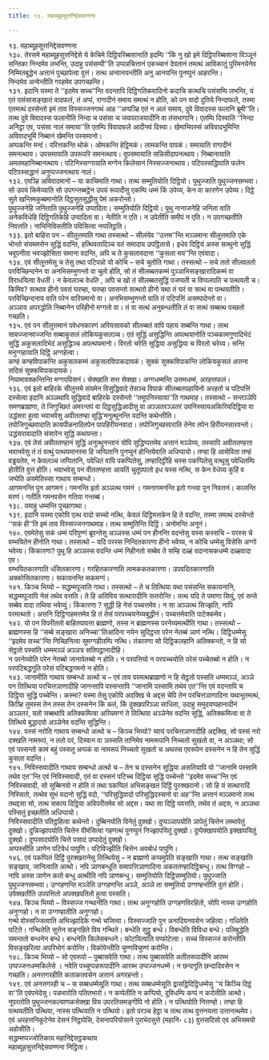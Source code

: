 ```yaml
---
title: १३. महाब्यूहसुत्तनिद्देसवण्णना

---
```

१३. महाब्यूहसुत्तनिद्देसवण्णना  
१३०. तेरसमे महाब्यूहसुत्तनिद्देसे ये केचिमे दिट्ठिपरिब्बसानाति इदम्पि ‘‘किं नु खो इमे दिट्ठिपरिब्बसाना विञ्ञूनं सन्तिका निन्दमेव लभन्ति, उदाहु पसंसम्पी’’ति उप्पन्नचित्तानं एकच्चानं देवतानं तमत्थं आविकातुं पुरिमनयेनेव निम्मितबुद्धेन अत्तानं पुच्छापेत्वा वुत्तं। तत्थ अन्वानयन्तीति अनु आनयन्ति पुनप्पुनं आहरन्ति।  
निन्दमेव अन्वेन्तीति गरहमेव उपगच्छन्ति।  
१३१. इदानि यस्मा ते ‘‘इदमेव सच्च’’न्ति वदन्तापि दिट्ठिगतिकवादिनो कदाचि कत्थचि पसंसम्पि लभन्ति, यं एतं पसंसासङ्खातं वादफलं, तं अप्पं, रागादीनं समाय समत्थं न होति, को पन वादो दुतिये निन्दाफले, तस्मा एतमत्थं दस्सेन्तो इमं ताव विस्सज्जनगाथं आह ‘‘अप्पञ्हि एतं न अलं समाय, दुवे विवादस्स फलानि ब्रूमी’’ति। तत्थ दुवे विवादस्स फलानीति निन्दा च पसंसा च जयपराजयादीनि वा तंसभागानि। एतम्पि दिस्वाति ‘‘निन्दा अनिट्ठा एव, पसंसा नालं समाया’’ति एतम्पि विवादफले आदीनवं दिस्वा। खेमाभिपस्सं अविवादभूमिन्ति अविवादभूमिं निब्बानं खेमन्ति पस्समानो।  
अप्पकन्ति मन्दं। परित्तकन्ति थोकं। ओमकन्ति हेट्ठिमकं। लामकन्ति पापकं। समायाति रागादीनं समनत्थाय। उपसमायाति उपरूपरि समनत्थाय। वूपसमायाति सन्निसीदापनत्थाय। निब्बानायाति अमतमहानिब्बानत्थाय। पटिनिस्सग्गायाति मग्गेन किलेसानं निस्सज्जनत्थाय। पटिपस्सद्धियाति फलेन पटिपस्सद्धानं अनुप्पज्जनत्थाय नालं।  
१३२. एवञ्हि अविवादमानो – या काचिमाति गाथा। तत्थ सम्मुतियोति दिट्ठियो। पुथुज्जाति पुथुज्जनसम्भवा। सो उपयं किमेय्याति सो उपगन्तब्बट्ठेन उपयं रूपादीसु एकम्पि धम्मं किं उपेय्य, केन वा कारणेन उपेय्य। दिट्ठे सुते खन्तिमकुब्बमानोति दिट्ठसुतसुद्धीसु पेमं अकरोन्तो।  
पुथुज्जनेहि जनिताति पुथुज्जनेहि उप्पादिता। सम्मुतियोति दिट्ठियो। पुथु नानाजनेहि जनिता वाति अनेकविधेहि दिट्ठिगतिकेहि उप्पादिता वा। नेतीति न एति। न उपेतीति समीपं न एति। न उपगच्छतीति निवत्तति। नाभिनिविसतीति पविसित्वा नप्पतिट्ठति।  
१३३. इतो बाहिरा पन – सीलुत्तमाति गाथा तस्सत्थो – सीलंयेव ‘‘उत्तम’’न्ति मञ्ञमाना सीलुत्तमाति एके भोन्तो संयममत्तेन सुद्धिं वदन्ति, हत्थिवतादिञ्च वतं समादाय उपट्ठितासे। इधेव दिट्ठियं अस्स सत्थुनो सुद्धिं भवूपनीता भवज्झोसिता समाना वदन्ति, अपि च ते कुसलावदाना ‘‘कुसला मय’’न्ति एवंवादा।  
१३४. एवं सीलुत्तमेसु च तेसु तथा पटिपन्नो यो कोचि – सचे चुतोति गाथा। तस्सत्थो – सचे ततो सीलवततो परविच्छिन्दनेन वा अनभिसम्भुणन्तो वा चुतो होति, सो तं सीलब्बतकम्मं पुञ्ञाभिसङ्खारादिकम्मं वा विराधयित्वा वेधती। न केवलञ्च वेधति , अपि च खो तं सीलब्बतसुद्धिं पजप्पती च विप्पलपति च पत्थयती च। किमिव? सत्थाव हीनो पवसं घरम्हा, घरम्हा पवसन्तो सत्थतो हीनो यथा तं घरं वा सत्थं वा पत्थयतीति।  
परविच्छिन्दनाय वाति परेन वारियमानो वा। अनभिसम्भुणन्तो वाति तं पटिपत्तिं असम्पादेन्तो वा।  
अञ्ञाय अपरद्धोति निब्बानेन परिहीनो मग्गतो वा। तं वा सत्थं अनुबन्धतीति तं वा सत्थं सब्बत्थ पच्छतो गच्छति।  
१३५. एवं पन सीलुत्तमानं पवेधनकारणं अरियसावको सीलब्बतं वापि पहाय सब्बन्ति गाथा। तत्थ सावज्जानवज्जन्ति सब्बाकुसलं लोकियकुसलञ्च। एतं सुद्धिं असुद्धिन्ति अपत्थयानोति पञ्चकामगुणादिभेदं सुद्धिं अकुसलादिभेदं असुद्धिञ्च अपत्थयमानो। विरतो चरेति सुद्धिया असुद्धिया च विरतो चरेय्य। सन्ति मनुग्गहायाति दिट्ठिं अग्गहेत्वा।  
कण्हं कण्हविपाकन्ति अकुसलकम्मं अकुसलविपाकदायकं। सुक्कं सुक्कविपाकन्ति लोकियकुसलं अत्तना सदिसं सुक्कविपाकदायकं।  
नियामावक्कन्तिन्ति मग्गपविसनं। सेक्खाति सत्त सेक्खा। अग्गधम्मन्ति उत्तमधम्मं, अरहत्तफलं।  
१३६. एवं इतो बाहिरके सीलुत्तमे संयमेन विसुद्धिवादे तेसञ्च विपाकं सीलब्बतपहायिनो अरहतो च पटिपत्तिं दस्सेत्वा इदानि अञ्ञथापि सुद्धिवादे बाहिरके दस्सेन्तो ‘‘तमूपनिस्साया’’ति गाथमाह। तस्सत्थो – सन्तञ्ञेपि समणब्राह्मणा, ते जिगुच्छितं अमरन्तपं वा दिट्ठसुद्धिआदीसु वा अञ्ञतरञ्ञतरं उपनिस्सायअकिरियदिट्ठिया वा उद्धंसरा हुत्वा भवाभवेसु अवीततण्हा सुद्धि’मनुत्थुनन्ति वदन्ति कथेन्तीति।  
तपोजिगुच्छवादाति कायपीळनादितपेन पापहिरीयनवादा। तपोजिगुच्छसाराति तेनेव तपेन हिरीयनसारवन्तो। उद्धंसरावादाति संसारेन सुद्धिं कथयन्ता।  
१३७. एवं तेसं अवीततण्हानं सुद्धिं अनुत्थुनन्तानं योपि सुद्धिप्पत्तमेव अत्तानं मञ्ञेय्य, तस्सापि अवीततण्हत्ता भवाभवेसु तं तं वत्थुं पत्थयमानस्स हि जप्पितानि पुनप्पुनं होन्तियेवाति अधिप्पायो। तण्हा हि आसेविता तण्हं वड्ढयतेव, न केवलञ्च जप्पितानि, पवेधितं वापि पकप्पितेसु, तण्हादिट्ठीहि चस्स पकप्पितेसु वत्थूसु पवेधितम्पि होतीति वुत्तं होति। भवाभवेसु पन वीततण्हत्ता आयतिं चुतूपपातो इध यस्स नत्थि, स केन वेधेय्य कुहिं व जप्पेति अयमेतिस्सा गाथाय सम्बन्धो।  
आगमनन्ति पुन आगमनं। गमनन्ति इतो अञ्ञत्थ गमनं । गमनागमनन्ति इतो गन्त्वा पुन निवत्तनं। कालन्ति मरणं। गतीति गमनवसेन गतिया गन्तब्बं।  
१३८. यमाहु धम्मन्ति पुच्छागाथा।  
१३९. इदानि यस्मा एकोपि एत्थ वादो सच्चो नत्थि, केवलं दिट्ठिमत्तकेन हि ते वदन्ति, तस्मा तमत्थं दस्सेन्तो ‘‘सकं ही’’ति इमं ताव विस्सज्जनगाथमाह। तत्थ सम्मुतिन्ति दिट्ठिं। अनोमन्ति अनूनं।  
१४०. एवमेतेसु सकं धम्मं परिपुण्णं ब्रूवन्तेसु अञ्ञस्स धम्मं पन हीनन्ति वदन्तेसु यस्स कस्सचि – परस्स चे वम्भयितेन हीनोति गाथा। तस्सत्थो – यदि परस्स निन्दितकारणा हीनो भवेय्य, न कोचि धम्मेसु विसेसि अग्गो भवेय्य। किंकारणा? पुथू हि अञ्ञस्स वदन्ति धम्मं निहीनतो सब्बेव ते सम्हि दळ्हं वदानासकधम्मे दळ्हवादा एव।  
वम्भयितकारणाति धंसितकारणा। गरहितकारणाति लामककतकारणा। उपवदितकारणाति अक्कोसितकारणा। सकायनन्ति सकमग्गं।  
१४१. किञ्च भिय्यो – सद्धम्मपूजाति गाथा। तस्सत्थो – ते च तित्थिया यथा पसंसन्ति सकायनानि, सद्धम्मपूजापि नेसं तथेव वत्तति। ते हि अतिविय सत्थारादीनि सत्तरोन्ति। तत्थ यदि ते पमाणा सियुं, एवं सन्ते सब्बेव वादा तथिया भवेय्युं। किंकारणा ? सुद्धी हि नेसं पच्चत्तमेव। न सा अञ्ञत्थ सिज्झति, नापि परमत्थतो। अत्तनि दिट्ठिगाहमत्तमेव हि तं तेसं परपच्चयनेय्यबुद्धीनं। पच्चत्तमेवाति पाटेक्कमेव।  
१४२. यो पन विपरीततो बाहितपापत्ता ब्राह्मणो, तस्स न ब्राह्मणस्स परनेय्यमत्थीति गाथा। तस्सत्थो – ब्राह्मणस्स हि ‘‘सब्बे सङ्खारा अनिच्चा’’तिआदिना नयेन सुदिट्ठत्ता परेन नेतब्बं ञाणं नत्थि। दिट्ठिधम्मेसु ‘‘इदमेव सच्च’’न्ति निच्छिनित्वा सुमग्गहीतम्पि नत्थि। तंकारणा सो दिट्ठिकलहानि अतिक्कन्तो, न हि सो सेट्ठतो पस्सति धम्ममञ्ञं अञ्ञत्र सतिपट्ठानादीहि।  
न परनेय्योति परेन नेतब्बो जानापेतब्बो न होति। न परपत्तियो न परपच्चयोति परेसं पच्चेतब्बो न होति। न परपटिबद्धगूति परेसं पटिबद्धगमनो न होति।  
१४३. जानामीति गाथाय सम्बन्धो अत्थो च – एवं ताव परमत्थब्राह्मणो न हि सेट्ठतो पस्सति धम्ममञ्ञं, अञ्ञे पन तित्थिया परचित्तञाणादीहि जानन्तापि पस्सन्तापि ‘‘जानामि पस्सामि तथेव एत’’न्ति एवं वदन्तापि च दिट्ठिया सुद्धिं पच्चेन्ति। कस्मा? यस्मा तेसु एकोपि अदक्खि चे अद्दस चेपि तेन परचित्तञाणादिना यथाभूतमत्थं, किञ्हि तुमस्स तेन तस्स तेन दस्सनेन किं कतं, किं दुक्खपरिञ्ञा साधिता, उदाहु समुदयप्पहानादीनं अञ्ञतरं, यतो सब्बथापि अतिक्कमित्वा अरियमग्गं ते तित्थिया अञ्ञेनेव वदन्ति सुद्धिं, अतिक्कमित्वा वा ते तित्थिये बुद्धादयो अञ्ञेनेव वदन्ति सुद्धिन्ति।  
१४४. पस्सं नरोति गाथाय सम्बन्धो अत्थो च – किञ्च भिय्यो? य्वायं परचित्तञाणादीहि अद्दक्खि, सो पस्सं नरो दक्खति नामरूपं, न ततो परं, दिस्वान वा ञस्सति तानिमेव नामरूपानि निच्चतो सुखतो वा, न अञ्ञथा; सो एवं पस्सन्तो कामं बहुं पस्सतु अप्पकं वा नामरूपं निच्चतो सुखतो च अथस्स एवरूपेन दस्सनेन न हि तेन सुद्धिं कुसला वदन्ति।  
१४५. निविस्सवादीति गाथाय सम्बन्धो अत्थो च – तेन च दस्सनेन सुद्धिया असतियापि यो ‘‘जानामि पस्सामि तथेव एत’’न्ति एवं निविस्सवादी, एतं वा दस्सनं पटिच्च दिट्ठिया सुद्धिं पच्चेन्तो ‘‘इदमेव सच्च’’न्ति एवं निविस्सवादी, सो सुब्बिनयो न होति तं तथा पकप्पितं अभिसङ्खतं दिट्ठिं पुरक्खरानो। सो हि यं सत्थारादिं निस्सितो, तत्थेव सुभं वदानो सुद्धिं वदो, ‘‘परिसुद्धिवादो परिसुद्धिदस्सनो वा अह’’न्ति अत्तानं मञ्ञमानो तत्थ तथद्दसा सो, तत्थ सकाय दिट्ठिया अविपरीतमेव सो अद्दस। यथा सा दिट्ठि पवत्तति, तथेव तं अद्दस, न अञ्ञथा पस्सितुं इच्छतीति अधिप्पायो।  
निविस्सवादीति पतिट्ठहित्वा कथेन्तो। दुब्बिनयोति विनेतुं दुक्खो। दुप्पञ्ञापयोति ञापेतुं चित्तेन लब्भापेतुं दुक्खो। दुन्निज्झापयोति चित्तेन वीमंसित्वा गहणत्थं पुनप्पुनं निज्झापयितुं दुक्खो। दुप्पेक्खापयोति इक्खापयितुं दुक्खो। दुप्पसादयोति चित्ते पसादं उप्पादेतुं दुक्खो।  
अप्पस्सीति ञाणेन पटिवेधं पापुणि। पटिविज्झीति चित्तेन अवबोधं पापुणि।  
१४६. एवं पकप्पितं दिट्ठिं पुरक्खरानेसु तित्थियेसु – न ब्राह्मणो कप्पमुपेति सङ्खाति गाथा। तत्थ सङ्खाति सङ्खाय, जानित्वाति अत्थो। नपि ञाणबन्धूति समापत्तिञाणादिना अकततण्हादिट्ठिबन्धु। तत्थ विग्गहो – नापि अस्स ञाणेन कतो बन्धु अत्थीति नपि ञाणबन्धु। सम्मुतियोति दिट्ठिसम्मुतियो। पुथुज्जाति पुथुज्जनसम्भवा। उग्गहणन्ति मञ्ञेति उग्गहणन्ति अञ्ञे, अञ्ञे ता सम्मुतियो उग्गण्हन्तीति वुत्तं होति।  
उपेक्खतीति उपपत्तितो अपक्खपतितो हुत्वा पस्सति।  
१४७. किञ्च भिय्यो – विस्सज्ज गन्थानीति गाथा। तत्थ अनुग्गहोति उग्गहणविरहितो, सोपि नास्स उग्गहोति अनुग्गहो। न वा उग्गण्हातीति अनुग्गहो।  
गन्थे वोस्सज्जित्वाति अभिज्झादिके गन्थे चजित्वा। विस्सज्जाति पुन अनादियनवसेन जहित्वा। गधितेति घटिते। गन्थितेति सुत्तेन सङ्गहिते विय गन्थिते। बन्धेति सुट्ठु बन्धे। विबन्धेति विविधा बन्धे। पलिबुद्धेति समन्ततो बन्धनेन बन्धे। बन्धनेति किलेसबन्धने। फोटयित्वाति पप्फोटेत्वा। सच्चं विस्सज्जं करोन्तीति विसङ्खरित्वा अपरिभोगं करोन्ति। विकोपेन्तीति चुण्णविचुण्णं करोन्ति।  
१४८. किञ्च भिय्यो – सो एवरूपो – पुब्बासवेति गाथा। तत्थ पुब्बासवेति अतीतरूपादीनि आरब्भ उप्पज्जनधम्मकिलेसे । नवेति पच्चुप्पन्नरूपादीनि आरब्भ उप्पज्जनधम्मे। न छन्दगूति छन्दादिवसेन न गच्छति। अनत्तगरहीति कताकतवसेन अत्तानं अगरहन्तो।  
१४९. एवं अनत्तगरही च – स सब्बधम्मेसूति गाथा। तत्थ सब्बधम्मेसूति द्वासट्ठिदिट्ठिधम्मेसु ‘‘यं किञ्चि दिट्ठं वा’’ति एवंपभेदेसु। पन्नभारोति पतितभारो। न कप्पेतीति न कप्पियो, दुविधम्पि कप्पं न करोतीति अत्थो। नूपरतोति पुथुज्जनकल्याणकसेक्खा विय उपरतिसमङ्गीपि नो होति। न पत्थियोति नित्तण्हो। तण्हा हि पत्थयतीति पत्थिया, नास्स पत्थियाति न पत्थियो। इतो परञ्च हेट्ठा च तत्थ तत्थ वुत्तनयत्ता उत्तानत्थमेव। एवं अरहत्तनिकूटेनेव देसनं निट्ठापेसि, देसनापरियोसाने पुराभेदसुत्ते (महानि॰ ८३) वुत्तसदिसो एव अभिसमयो अहोसीति।  
सद्धम्मप्पज्जोतिकाय महानिद्देसट्ठकथाय  
महाब्यूहसुत्तनिद्देसवण्णना निट्ठिता।  